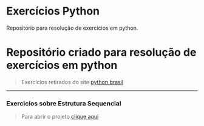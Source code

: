 # Exercícios Python
 Repositório para resolução de exercícios em python.

<h1> Repositório criado para resolução de exercícios em python </h1>
<blockquote> Exercícios retirados do site <a href='https://wiki.python.org.br/ListaDeExercicios'> python brasil </a> </blockquote>
<hr>
<h3> Exercicíos sobre Estrutura Sequencial </h3>
    <blockquote> Para abrir o projeto  <a href=''> clique aqui